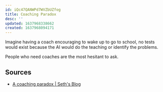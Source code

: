 ```yaml
---
id: iQc47QANWPd7WVZbUZfog
title: Coaching Paradox
desc: ''
updated: 1637968338662
created: 1637968094171
---
```


Imagine having a coach encouraging to wake up to go to school, no tests would exist because the AI would do the teaching or identify the problems. 

People who need coaches are the most hesitant to ask.

## Sources

* [A coaching paradox | Seth's Blog](https://seths.blog/2021/07/a-coaching-paradox/)
